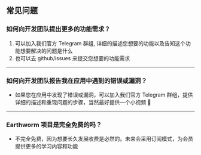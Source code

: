 ## 常见问题

### 如何向开发团队提出更多的功能需求？

1. 可以加入我们官方 Telegram 群组, 详细的描述您想要的功能以及告知这个功能想要解决的问题是什么
2. 也可以去 github/issues 来提交您想要的功能需求

---

### 如何向开发团队报告我在应用中遇到的错误或漏洞？

- 如果您在应用中发现了错误或漏洞，可以加入我们官方 Telegram 群组，提供详细的描述和重现问题的步骤，当然最好提供一个小视频 🤪

---

### Earthworm 项目是完全免费的吗？

- 不完全免费，因为想要长久发展收费是必然的。未来会采用订阅模式，为会员提供更多的学习内容和功能

